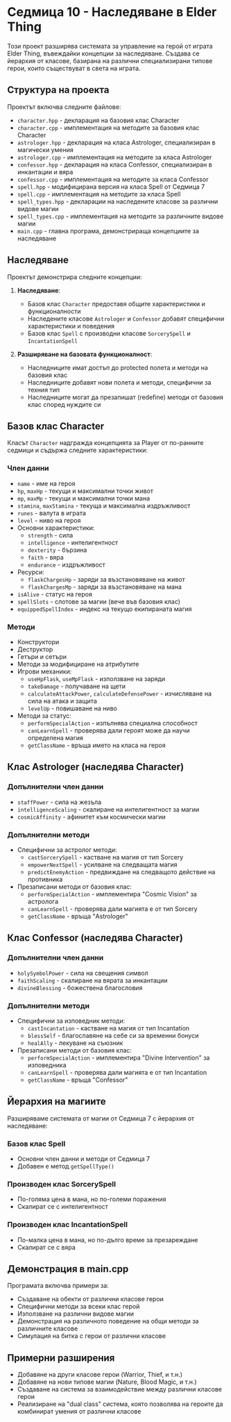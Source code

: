 # Седмица 10 - Наследяване в Elder Thing

Този проект разширява системата за управление на герой от играта Elder Thing, въвеждайки концепции за наследяване. Създава се йерархия от класове, базирана на различни специализирани типове герои, които съществуват в света на играта.

## Структура на проекта

Проектът включва следните файлове:
- `character.hpp` - декларация на базовия клас Character
- `character.cpp` - имплементация на методите за базовия клас Character
- `astrologer.hpp` - декларация на класа Astrologer, специализиран в магически умения
- `astrologer.cpp` - имплементация на методите за класа Astrologer
- `confessor.hpp` - декларация на класа Confessor, специализиран в инкантации и вяра
- `confessor.cpp` - имплементация на методите за класа Confessor
- `spell.hpp` - модифицирана версия на класа Spell от Седмица 7
- `spell.cpp` - имплементация на методите за класа Spell
- `spell_types.hpp` - декларации на наследените класове за различни видове магии
- `spell_types.cpp` - имплементация на методите за различните видове магии
- `main.cpp` - главна програма, демонстрираща концепциите за наследяване

## Наследяване

Проектът демонстрира следните концепции:

1. **Наследяване**:
   - Базов клас `Character` предоставя общите характеристики и функционалности
   - Наследените класове `Astrologer` и `Confessor` добавят специфични характеристики и поведения
   - Базов клас `Spell` с производни класове `SorcerySpell` и `IncantationSpell`

2. **Разширяване на базовата функционалност**:
   - Наследниците имат достъп до protected полета и методи на базовия клас
   - Наследниците добавят нови полета и методи, специфични за техния тип
   - Наследниците могат да презапишат (redefine) методи от базовия клас според нуждите си

## Базов клас Character

Класът `Character` надгражда концепцията за Player от по-ранните седмици и съдържа следните характеристики:

### Член данни
- `name` - име на героя
- `hp`, `maxHp` - текущи и максимални точки живот
- `mp`, `maxMp` - текущи и максимални точки мана
- `stamina`, `maxStamina` - текуща и максимална издръжливост
- `runes` - валута в играта
- `level` - ниво на героя
- Основни характеристики:
  - `strength` - сила
  - `intelligence` - интелигентност
  - `dexterity` - бързина
  - `faith` - вяра
  - `endurance` - издръжливост
- Ресурси:
  - `flaskChargesHp` - заряди за възстановяване на живот
  - `flaskChargesMp` - заряди за възстановяване на мана
- `isAlive` - статус на героя
- `spellSlots` - слотове за магии (вече във базовия клас)
- `equippedSpellIndex` - индекс на текущо екипираната магия

### Методи
- Конструктори
- Деструктор
- Гетъри и сетъри
- Методи за модифициране на атрибутите
- Игрови механики:
  - `useHpFlask`, `useMpFlask` - използване на заряди
  - `takeDamage` - получаване на щети
  - `calculateAttackPower`, `calculateDefensePower` - изчисляване на сила на атака и защита
  - `levelUp` - повишаване на ниво
- Методи за статус:
  - `performSpecialAction` - изпълнява специална способност
  - `canLearnSpell` - проверява дали героят може да научи определена магия
  - `getClassName` - връща името на класа на героя

## Клас Astrologer (наследява Character)

### Допълнителни член данни
- `staffPower` - сила на жезъла
- `intelligenceScaling` - скалиране на интелигентност за магии
- `cosmicAffinity` - афинитет към космически магии

### Допълнителни методи
- Специфични за астролог методи:
  - `castSorcerySpell` - кастване на магия от тип Sorcery
  - `empowerNextSpell` - усилване на следващата магия
  - `predictEnemyAction` - предвиждане на следващото действие на противника
- Презаписани методи от базовия клас:
  - `performSpecialAction` - имплементира "Cosmic Vision" за астролога
  - `canLearnSpell` - проверява дали магията е от тип Sorcery
  - `getClassName` - връща "Astrologer"

## Клас Confessor (наследява Character)

### Допълнителни член данни
- `holySymbolPower` - сила на свещения символ
- `faithScaling` - скалиране на вярата за инкантации
- `divineBlessing` - божествена благословия

### Допълнителни методи
- Специфични за изповедник методи:
  - `castIncantation` - кастване на магия от тип Incantation
  - `blessSelf` - благославяне на себе си за временни бонуси
  - `healAlly` - лекуване на съюзник
- Презаписани методи от базовия клас:
  - `performSpecialAction` - имплементира "Divine Intervention" за изповедника
  - `canLearnSpell` - проверява дали магията е от тип Incantation
  - `getClassName` - връща "Confessor"

## Йерархия на магиите

Разширяваме системата от магии от Седмица 7 с йерархия от наследяване:

### Базов клас Spell
- Основни член данни и методи от Седмица 7
- Добавен е метод `getSpellType()`

### Производен клас SorcerySpell
- По-голяма цена в мана, но по-големи поражения
- Скалират се с интелигентност

### Производен клас IncantationSpell
- По-малка цена в мана, но по-дълго време за презареждане
- Скалират се с вяра

## Демонстрация в main.cpp

Програмата включва примери за:
- Създаване на обекти от различни класове герои
- Специфични методи за всеки клас герой
- Използване на различни видове магии
- Демонстрация на различното поведение на общи методи за различните класове
- Симулация на битка с герои от различни класове

## Примерни разширения
- Добавяне на други класове герои (Warrior, Thief, и т.н.)
- Добавяне на нови типове магии (Nature, Blood Magic, и т.н.)
- Създаване на система за взаимодействие между различни класове герои
- Реализиране на "dual class" система, която позволява на героите да комбинират умения от различни класове
